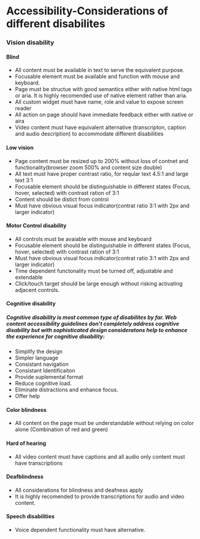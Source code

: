 # Accessibility-Considerations of different disabilites
### Vision disability
#### Blind
* All content must be available in text to serve the equivalent purpose.
* Focusable element must be available and function with mouse and keyboard.
* Page must be structue with good semantics either with native html tags or aria. It is highly recomended use of native element rather than aria.
* All custom widget must have name, role and value to expose screen reader
* All action on page should have immediate feedback either with native or aira
* Video content must have equivalent alternative (transcripton, caption and audio description) to accommodate different disabilities
#### Low vision
* Page content must be resized up to 200% without loss of contnet and functionality(browser zoom 500% and content size double)
* All text must have proper contrast ratio, for reqular text 4.5:1 and large text 3:1
* Focusable element should be distinguishable in different states (Focus, hover, selected) with contrast ration of 3:1
* Content should be distict from control
* Must have obvious visual focus indicator(contrat ratio 3:1 with 2px and larger indicator)
#### Motor Control disability
* All controls must be avaiable with mouse and keyboard
* Focusable element should be distinguishable in different states (Focus, hover, selected) with contrast ration of 3:1
* Must have obvious visual focus indicator(contrat ratio 3:1 with 2px and larger indicator)
* Time dependent functonality must be turned off, adjustable and extendable
* Click/touch target should be large enough without risking activating adjacent controls.

#### Cognitive disability
##### Cognitive disability is most common type of disabilites by far. Web content accessibility guidelines don't completely address cognitive disability but with sophisticated design consideratons help to enhance the experience for cognitive disability:
* Simplify the design
* Simpler language
* Consistant navigation
* Consistant Identificaiton
* Provide suplemental format
* Reduce cognitive load.
* Eliminate distractions and enhance focus.
* Offer help
  
#### Color blindness
* All content on the page must be understandable without relying on color alone (Combination of red and green)

#### Hard of hearing
* All video content must have captions and all audio only content must have transcriptions

#### Deafblindness
* All considerations for blindness and deafness apply
* It is highly recomended to provide transcriptions for audio and video content.

#### Speech disabilities
* Voice dependent functionality must have alternative.
